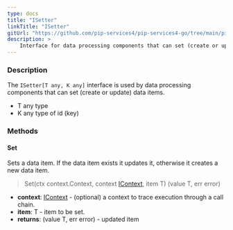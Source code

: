 ```yaml
---
type: docs
title: "ISetter"
linkTitle: "ISetter"
gitUrl: "https://github.com/pip-services4/pip-services4-go/tree/main/pip-services4-persistence-go"
description: >
    Interface for data processing components that can set (create or update) data items.
---
```


### Description

The `ISetter[T any, K any]` interface is used by data processing components that can set (create or update) data items.
- T any type
- K any type of id (key)

### Methods

#### Set
Sets a data item. If the data item exists it updates it, otherwise it creates a new data item.

> Set(ctx context.Context, context [IContext](../../../components/context/icontext), item T) (value T, err error)

- **context**: [IContext](../../../components/context/icontext) - (optional) a context to trace execution through a call chain.
- **item**: T - item to be set.
- **returns**: (value T, err error) - updated item


